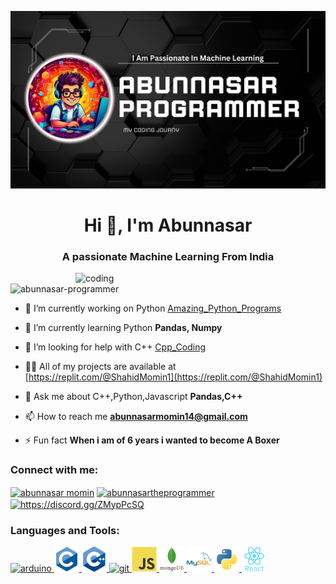 ![logo](https://github.com/Abunnasarmomin/Abunnasarmomin/blob/main/Github%20Banner.png)

<h1 align="center">Hi 👋, I'm Abunnasar</h1>
<h3 align="center">A passionate Machine Learning From India</h3>

<img align="right" alt="coding" width="400" src="https://i.makeagif.com/media/4-05-2022/FvBVst.gif">

<p align="left"> <img src="https://komarev.com/ghpvc/?username=abunnasar-programmer&label=Profile%20views&color=0e75b6&style=flat" alt="abunnasar-programmer" /> </p>

- 🔭 I’m currently working on Python [Amazing_Python_Programs](https://github.com/Abunnasarmomin/AMAZING_PYTHON_PROGRAMS.git)

- 🌱 I’m currently learning Python **Pandas, Numpy**

- 🤝 I’m looking for help with C++ [Cpp_Coding](https://github.com/Abunnasarmomin/Cpp_Coding.git)

- 👨‍💻 All of my projects are available at [https://replit.com/@ShahidMomin1](https://replit.com/@ShahidMomin1)

- 💬 Ask me about C++,Python,Javascript **Pandas,C++**

- 📫 How to reach me **abunnasarmomin14@gmail.com**

- ⚡ Fun fact **When i am of 6 years i wanted to become A Boxer**

<h3 align="left">Connect with me:</h3>
<p align="left">
</p>

<p align="left">
<a href="https://fb.com/abunnasar momin" target="blank"><img align="center" src="https://raw.githubusercontent.com/rahuldkjain/github-profile-readme-generator/master/src/images/icons/Social/facebook.svg" alt="abunnasar momin" height="30" width="40" /></a>
<a href="https://instagram.com/abunnasartheprogrammer" target="blank"><img align="center" src="https://raw.githubusercontent.com/rahuldkjain/github-profile-readme-generator/master/src/images/icons/Social/instagram.svg" alt="abunnasartheprogrammer" height="30" width="40" /></a>
<a href="https://discord.gg/https://discord.gg/ZMypPcSQ" target="blank"><img align="center" src="https://raw.githubusercontent.com/rahuldkjain/github-profile-readme-generator/master/src/images/icons/Social/discord.svg" alt="https://discord.gg/ZMypPcSQ" height="30" width="40" /></a>
</p>

<h3 align="left">Languages and Tools:</h3>
<p align="left"> <a href="https://www.arduino.cc/" target="_blank" rel="noreferrer"> <img src="https://cdn.worldvectorlogo.com/logos/arduino-1.svg" alt="arduino" width="40" height="40"/> </a> <a href="https://www.cprogramming.com/" target="_blank" rel="noreferrer"> <img src="https://raw.githubusercontent.com/devicons/devicon/master/icons/c/c-original.svg" alt="c" width="40" height="40"/> </a> <a href="https://www.w3schools.com/cpp/" target="_blank" rel="noreferrer"> <img src="https://raw.githubusercontent.com/devicons/devicon/master/icons/cplusplus/cplusplus-original.svg" alt="cplusplus" width="40" height="40"/> </a> <a href="https://git-scm.com/" target="_blank" rel="noreferrer"> <img src="https://www.vectorlogo.zone/logos/git-scm/git-scm-icon.svg" alt="git" width="40" height="40"/> </a> <a href="https://developer.mozilla.org/en-US/docs/Web/JavaScript" target="_blank" rel="noreferrer"> <img src="https://raw.githubusercontent.com/devicons/devicon/master/icons/javascript/javascript-original.svg" alt="javascript" width="40" height="40"/> </a> <a href="https://www.mongodb.com/" target="_blank" rel="noreferrer"> <img src="https://raw.githubusercontent.com/devicons/devicon/master/icons/mongodb/mongodb-original-wordmark.svg" alt="mongodb" width="40" height="40"/> </a> <a href="https://www.mysql.com/" target="_blank" rel="noreferrer"> <img src="https://raw.githubusercontent.com/devicons/devicon/master/icons/mysql/mysql-original-wordmark.svg" alt="mysql" width="40" height="40"/> </a> <a href="https://www.python.org" target="_blank" rel="noreferrer"> <img src="https://raw.githubusercontent.com/devicons/devicon/master/icons/python/python-original.svg" alt="python" width="40" height="40"/> </a> <a href="https://reactjs.org/" target="_blank" rel="noreferrer"> <img src="https://raw.githubusercontent.com/devicons/devicon/master/icons/react/react-original-wordmark.svg" alt="react" width="40" height="40"/> </a> </p>
